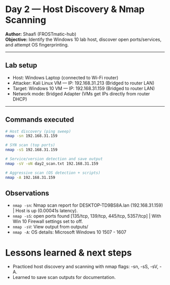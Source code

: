 # Day 2 — Host Discovery & Nmap Scanning 
**Author:** Shaafi (FROSTmatic-hub)  
**Objective:** Identify the Windows 10 lab host, discover open ports/services, and attempt OS fingerprinting.

---

## Lab setup
- Host: Windows Laptop (connected to Wi-Fi router)  
- Attacker: Kali Linux VM — IP: 192.168.31.213 (Bridged to router LAN)  
- Target: Windows 10 VM — IP: 192.168.31.159 (Bridged to router LAN)  
- Network mode: Bridged Adapter (VMs get IPs directly from router DHCP)  



---

## Commands executed
```bash
# Host discovery (ping sweep)
nmap -sn 192.168.31.159

# SYN scan (top ports)
nmap -sS 192.168.31.159

# Service/version detection and save output
nmap -sV -oN day2_scan.txt 192.168.31.159

# Aggressive scan (OS detection + scripts)
nmap -A 192.168.31.159

```
## Observations
- `nmap -sn`: Nmap scan report for DESKTOP-TD9BS8A.lan (192.168.31.159) | Host is up (0.00041s latency).
- `nmap -sS`: open ports found [135/tcp, 139/tcp, 445/tcp, 5357/tcp] | With Win 10 Firewall settings set to off.
- `nmap -sV`: View output from outputs/
- `nmap -A`: OS details: Microsoft Windows 10 1507 - 1607

# Lessons learned & next steps
- Practiced host discovery and scanning with nmap flags: -sn, -sS, -sV, -A.
- Learned to save scan outputs for documentation.